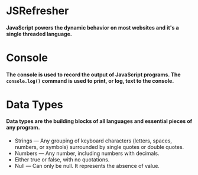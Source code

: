 # JSRefresher

#### JavaScript powers the dynamic behavior on most websites and it's a single threaded language.

# Console 

#### The console is used to record the output of JavaScript programs. The `console.log()` command is used to print, or log, text to the console.

# Data Types

#### Data types are the building blocks of all languages and essential pieces of any program.

* Strings — Any grouping of keyboard characters (letters, spaces, numbers, or symbols) surrounded by single quotes or double quotes.
* Numbers — Any number, including numbers with decimals.
* Either true or false, with no quotations.
* Null — Can only be null. It represents the absence of value.